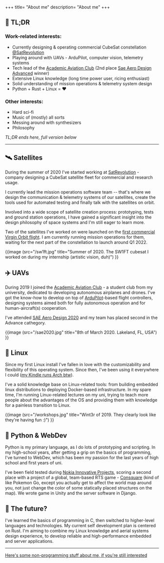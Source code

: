 +++
title= "About me"
description= "About me"
+++

## 📖 TL;DR

### Work-related interests:

- Currently designing & operating commercial CubeSat constellation [@SatRevolution](https://satrevolution.com/)
- Playing around with UAVs - ArduPilot, computer vision, telemetry systems
- Tech lead of the [Academic Aviation Club](http://akl.pwr.edu.pl) (2nd place [Sae Aero Design Advanced](https://www.saeaerodesign.com/) winner)
- Extensive Linux knowledge (long time power user, ricing enthusiast)
- Solid understanding of mission operations & telemetry system design
- Python + Rust + Linux = ❤️

### Other interests:

- Hard sci-fi
- Music of (mostly) all sorts
- Messing around with synthesizers
- Philosophy

*TL;DR ends here, full version below*

---


## 🛰️ Satellites

During the summer of 2020 I've started working at [SatRevolution](https://satrevolution.com/) - company
designing a CubeSat satellite fleet for commercial and research usage.

I currently lead the mission operations software team -- that's where we design
the communication & telemetry systems of our satellites, create the tools used for automated
testing and finally talk with the satellites on orbit.

Involved into a wide scope of satellite creation process: prototyping, tests and ground station operations,
I have gained a significant insight into the design philosophy of space systems and I'm still eager to learn more.

Two of the satellites I've worked on were launched on the [first commercial Virgin Orbit flight](https://virginorbit.com/the-latest/virgin-orbit-selected-to-launch-satrevolutions-constellation-of-constellations/). I am currently running mission operations for them,
waiting for the next part of the constellation to launch around Q1 2022.

{{image (src="/sw1ft.jpg" title="Summer of 2020. The SW1FT cubesat I worked on during my internship (artistic vision, duh)") }}


## ✈️ UAVs

During 2019 I joined the [Academic Aviation Club](http://akl.pwr.edu.pl) - a student club from my university,
dedicated to developing autonomous airplanes and drones. I've got the know-how to develop on top of
[ArduPilot](https://github.com/ArduPilot/ardupilot)-based flight controllers, designing systems aimed
both for fully autonomous operation and for human-aircraft(s) cooperation.

I've attended [SAE Aero Design 2020](https://www.saeaerodesign.com/) and my team has placed second in the Advance cathegory.

{{image (src="/sae2020.jpg" title="8th of March 2020. Lakeland, FL, USA") }}

## 🐧 Linux

Since my first Linux install I've fallen in love with the customizability and
flexibility of this operating system. Since then, I've been using it everywhere
I could ([my Kindle runs Arch btw](https://github.com/Wint3rmute/arch-linux-on-kindle)).

I've a solid knowledge base on Linux-related tools: from building embedded linux distributions to deploying Docker-based infrastructure.
In my spare time, I'm running Linux-related lectures on my uni, trying to teach more people
about the advantages of the OS and providing them with knowledge for a painless transition to Linux.

{{image (src="/workshops.jpg" title="Wint3r of 2019. They clearly look like they're having fun :)") }}

## 🐍 Python & WebDev

Python is my primary language, as I do lots of prototyping and scripting. In my high-school years,
after getting a grip on the basics of programming, I've turned to WebDev, which has been my passion
for the last years of high school and first years of uni.

I've been field tested during [Nokia Innovative Projects](https://github.com/nokia-wroclaw/innovativeprojects),
scoring a second place with a project of a global, team-based RTS game - [Consquare](https://marekchoinski.com/consquare/)
(kind of like Pokemon Go, except you actually get to affect the world map around you, not just change the color of some
statically placed structures on the map). We wrote game in
Unity and the server software in Django.

## 🌌 The future?

I've learned the basics of programming in C, then switched to higher-level languages and technologies.
My current self development plan is centered on Rust. I'm aiming to combine
my Linux knowledge and aerial systems design experience,
to develop reliable and high-performance embedded and server applications.

---

[Here's some non-programming stuff about me, if you're still interested](/non-programming)
